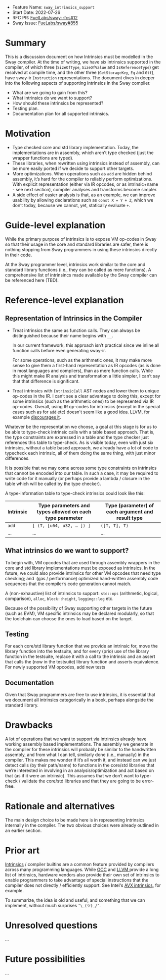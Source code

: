 - Feature Name: `sway_intrinsics_support`
- Start Date: 2022-07-26
- RFC PR: [FuelLabs/sway-rfcs#12](https://github.com/FuelLabs/sway-rfcs/pull/12)
- Sway Issue: [FueLabs/sway#855](https://github.com/FuelLabs/sway/issues/855)

# Summary

[summary]: #summary

This is a discussion document on how Intrinsics must be modelled in the Sway compiler. At the time of writing, we have six intrinsics supported in the compiler, of which three (`SizeOfType`, `SizeOfValue` and `IsReferenceType`) get resolved at compile time, and the other three (`GetStorageKey`, `Eq` and `Gtf`),  have sway-ir `Instruction` representations. The document dives in deeper into the following aspects of supporting intrinsics in the Sway compiler.

- What are we going to gain from this?
- What intrinsics do we want to support?
- How should these intrinsics be represented?
- Testing plan.
- Documentation plan for all supported intrinsics.

# Motivation

[motivation]: #motivation
- Type checked core and std library implementation. Today, the implementations are in assembly, which aren’t type checked (just the wrapper functions are typed).
- These libraries, when rewritten using intrinsics instead of assembly, can be more easily ported if we decide to support other targets.
- More optimizations. When operations such as `add` are hidden behind assembly, it’s hard for the compiler to reliably perform optimizations. With explicit representation (either via IR opcodes, or as intrinsic+name - see next section), compiler analyses and transforms become simpler.
- A side effect of easier analysis is that, as an example, we can improve usability by allowing declarations such as `const X = Y + Z`, which we don’t today, because we cannot, yet, statically evaluate `+`.

# Guide-level explanation

[guide-level-explanation]: #guide-level-explanation

While the primary purpose of intrinsics is to expose VM op-codes
in Sway so that their usage in the core and standard libraries are
safer, there is nothing stopping from Sway programmers in using
these intrinsics directly in their code.

At the Sway programmer level, intrinsics work similar to the core and
standard library functions (i.e., they can be called as mere functions).
A comprehensive list of intrinsincs made available by the Sway compiler
can be referenced here (TBD).

# Reference-level explanation

[reference-level-explanation]: #reference-level-explanation

## Representation of Intrinsics in the Compiler
- Treat intrinsics the same as function calls. They can always be
  distinguished because their name begins with `__`.

  In our current framework, this approach isn’t practical since we inline all function calls before even generating sway-ir.

  For some operations, such as the arithmetic ones, it may make more sense to give them a first-hand representation as IR opcodes (as is done in most languages and compilers), than as mere function calls. While this might make IR analysis and transformation a little simpler, I can’t say that that difference is significant.

- Treat intrinsics with `IntrinsicCall` AST nodes and lower them to
  unique op-codes in the IR. I can’t see a clear advantage to doing
  this, except for some intrinsics (such as the arithmetic ones) to
  be represented via IR op-codes. Overall, using IR op-codes for
  intrinsics (except in the special cases such as for `add` etc)
  doesn't seem like a good idea. LLVM, for example
  [discourages it](https://llvm.org/docs/ExtendingLLVM.html#introduction-and-warning).

Whatever be the representation we choose, a goal at this stage is for us to be able to type-check intrinsic calls with a table based approach. That is, the type constraints are expressed in a table and the type checker just references this table to type-check. As is visible today, even with just six intrinsics, without a table based approach, we already have a lot of code to typecheck each intrinsic, all of them doing the same thing, with just minor differences.

It is possible that we may come across some type constraints on intrinsics that cannot be encoded into our table. In such a case, it may be required to write code for it manually (or perhaps provide a lambda / closure in the table which will be called by the type checker).

A type-information table to type-check intrinsics could look like this:

| Intrinsic | Type parameters and types allowed on each type parameter |Type (parameter) of each argument and result type |
| ----------- | ----------- | ----------- |
| `add`       | `[ (T, [u64, u32, … ]) ]`   | `([T, T], T)` |
|  ...        |    ...      |  ...        |


## What intrinsics do we want to support?
To begin with, VM opcodes that are used through assembly wrappers in the core and std library implementations must be exposed as intrinsics. In the future, we could also provide intrinsics for other VM opcodes that need type checking; and  (gas / performance) optimized hand-written assembly code sequences that the compiler’s code generation cannot match.

A (non-exhaustive) list of intrinsics to support: `std::ops` (arithmetic, logical, comparison), `alloc`, `block::height`, `logging::log` etc.

Because of the possibility of Sway supporting other targets in the future
(such as EVM), VM specific intrinsics may be declared modularly, so that
the toolchain can choose the ones to load based on the target.

## Testing
For each core/std library function that we provide an intrinsic for, move the library function into the testsuite, and for every (prio) use of the library function in the testsuite, replace it with a call to the intrinsic and an assert that calls the (now in the testsuite) library function and asserts equivalence. For newly supported VM opcodes, add new tests

## Documentation
Given that Sway programmers are free to use intrinsics, it is essential
that we document all intrinsics categorically in a book, perhaps
alongside the standard library.

# Drawbacks

[drawbacks]: #drawbacks

A lot of operations that we want to support via intrinsics already have working assembly based implementations. The assembly we generate in the compiler for these intrinsics will probably be similar to the handwritten assembly, and from what I can tell, similarly done (i.e., manually) in the compiler. This makes me wonder if it’s all worth it, and instead can we just detect calls (by their path/name) to functions in the core/std libraries that we’re interested in involving in an analysis/optimization and act based on that (as if it were an intrinsic). This assumes that we don’t want to type-check / validate the core/std libraries and that they are going to be error-free.

# Rationale and alternatives

[rationale-and-alternatives]: #rationale-and-alternatives

The main design choice to be made here is in representing Intrinsics
internally in the compiler. The two obvious choices were already
outlined in an earlier section.

# Prior art

[prior-art]: #prior-art

[Intrinsics](https://en.wikipedia.org/wiki/Intrinsic_function) / compiler builtins are a common feature provided by compilers across
many programming languages. While [GCC](https://gcc.gnu.org/onlinedocs/gcc-4.9.2/gcc/Other-Builtins.html#Other-Builtins) and [LLVM ](https://llvm.org/docs/ExtendingLLVM.html) provide a long list of
intrinsics, hardware vendors also provide their own set of intrinsics
to enable programmers to take advantage of special instructions
that the compiler does not directly / efficiently support. See
Intel's [AVX intrinsics](http://www.cis.uoguelph.ca/~wgardner/intel_docs/compilers/compiler_c/main_cls/intref_cls/common/intref_avx_details.htm), for example.

To summarize, the idea is old and useful, and something that we can implement, without much surprises `¯\_(ツ)_/¯`. 

# Unresolved questions

[unresolved-questions]: #unresolved-questions

...

# Future possibilities

[future-possibilities]: #future-possibilities

...